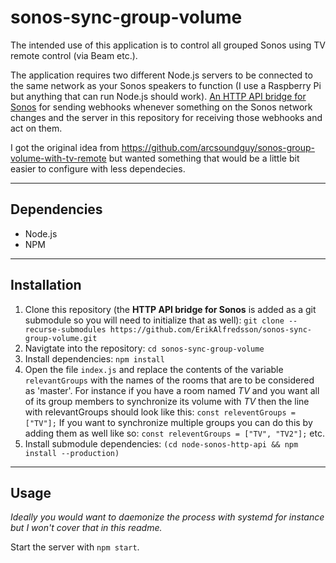 # sonos-sync-group-volume

The intended use of this application is to control all grouped Sonos using TV remote control (via Beam etc.).

The application requires two different Node.js servers to be connected to the same network as your Sonos speakers to function (I use a Raspberry Pi but anything that can run Node.js should work).
[An HTTP API bridge for Sonos](https://github.com/jishi/node-sonos-http-api) for sending webhooks whenever something on the Sonos network changes and the server in this repository for receiving those webhooks and act on them.

I got the original idea from https://github.com/arcsoundguy/sonos-group-volume-with-tv-remote but wanted something that would be a little bit easier to configure with less dependecies.

---

## Dependencies

- Node.js
- NPM

---

## Installation

1. Clone this repository (the **HTTP API bridge for Sonos** is added as a git submodule so you will need to initialize that as well):
   `git clone --recurse-submodules https://github.com/ErikAlfredsson/sonos-sync-group-volume.git`
2. Navigtate into the repository: `cd sonos-sync-group-volume`
3. Install dependencies: `npm install`
4. Open the file `index.js` and replace the contents of the variable `relevantGroups` with the names of the rooms that are to be considered as 'master'.
   For instance if you have a room named _TV_ and you want all of its group members to synchronize its volume with _TV_ then the line with relevantGroups should look like this:
   `const releventGroups = ["TV"];`
   If you want to synchronize multiple groups you can do this by adding them as well like so:
   `const releventGroups = ["TV", "TV2"];` etc.
5. Install submodule dependencies: `(cd node-sonos-http-api && npm install --production)`

---

## Usage

_Ideally you would want to daemonize the process with systemd for instance but I won't cover that in this readme._

Start the server with `npm start`.
